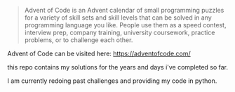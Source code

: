 > Advent of Code is an Advent calendar of small programming puzzles for a variety of skill sets and skill levels that can be solved in any programming language you like. People use them as a speed contest, interview prep, company training, university coursework, practice problems, or to challenge each other.

Advent of Code can be visited here: https://adventofcode.com/

this repo contains my solutions for the years and days i've completed so far.

I am currently redoing past challenges and providing my code in python.